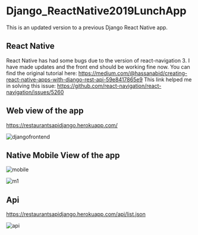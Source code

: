 # Django_ReactNative2019LunchApp
This is an updated version to a previous Django React Native app.

## React Native 
React Native has had some bugs due to the version of react-navigation 3.
I have made updates and the front end should be working fine now.
You can find the original tutorial here: https://medium.com/@hassanabid/creating-react-native-apps-with-django-rest-api-59e8417865e9
This link helped me in solving this issue: https://github.com/react-navigation/react-navigation/issues/5260

## Web view of the app
https://restaurantsapidjango.herokuapp.com/

![djangofrontend](https://user-images.githubusercontent.com/21030885/50538836-cb596700-0bb9-11e9-8c3f-f7734797d1b0.jpg)


## Native Mobile View of the app

![mobile](https://user-images.githubusercontent.com/21030885/50538837-d2807500-0bb9-11e9-967d-33f37c34e226.jpg)

![m1](https://user-images.githubusercontent.com/21030885/50538838-d7ddbf80-0bb9-11e9-9bcc-2a875f84e078.jpg)

## Api
https://restaurantsapidjango.herokuapp.com/api/list.json

![api](https://user-images.githubusercontent.com/21030885/50538840-dad8b000-0bb9-11e9-994a-345ffc115efe.jpg)
